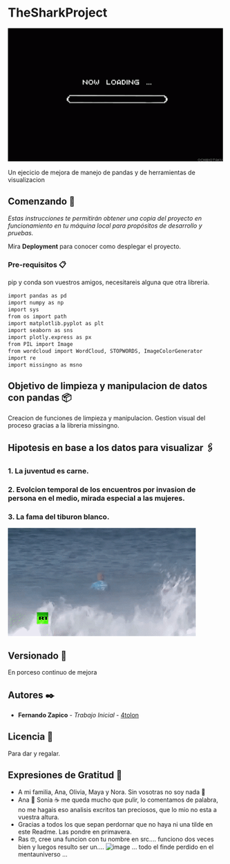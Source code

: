 # TheSharkProject

![](Images/loading.gif)


Un ejecicio de mejora de manejo de pandas y de herramientas de visualizacion 

## Comenzando 🚀

_Estas instrucciones te permitirán obtener una copia del proyecto en funcionamiento en tu máquina local para propósitos de desarrollo y pruebas._

Mira **Deployment** para conocer como desplegar el proyecto.


### Pre-requisitos 📋

pip y conda son vuestros amigos, necesitareis alguna que otra libreria.

```
import pandas as pd
import numpy as np
import sys
from os import path
import matplotlib.pyplot as plt
import seaborn as sns
import plotly.express as px
from PIL import Image
from wordcloud import WordCloud, STOPWORDS, ImageColorGenerator
import re
import missingno as msno
```


## Objetivo de limpieza y manipulacion de datos con pandas 📦

Creacion de funciones de limpieza y manipulacion. Gestion visual del proceso gracias a la libreria missingno.


## Hipotesis en base a los datos para visualizar 🖇️

### 1. La juventud es carne.
### 2. Evolcion temporal de los encuentros por invasion de persona en el medio, mirada especial a las mujeres.
### 3. La fama del tiburon blanco.

![](Images/ojo.gif)

## Versionado 📌

En porceso continuo de mejora

## Autores ✒️


* **Fernando Zapico** - *Trabajo Inicial* - [4tolon](https://github.com/4tolon)


## Licencia 📄

Para dar y regalar.

## Expresiones de Gratitud 🎁

* A mi familia, Ana, Olivia, Maya y Nora. Sin vosotras no soy nada 📢
* Ana 🍺 Sonia ☕ me queda mucho que pulir, lo comentamos de palabra, no me hagais eso analisis excritos tan preciosos, que lo mio no esta a vuestra altura. 
* Gracias a todos los que sepan perdornar que no haya ni una tilde en este Readme. Las pondre en primavera.
* Ras 🤓, cree una funcion con tu nombre en src.... funciono dos veces bien y luegos resulto ser un....
![image](https://github.com/4tolon/TheSharkProject/tree/main/Images/buggy.gif)
... todo el finde perdido en el mentauniverso ...



